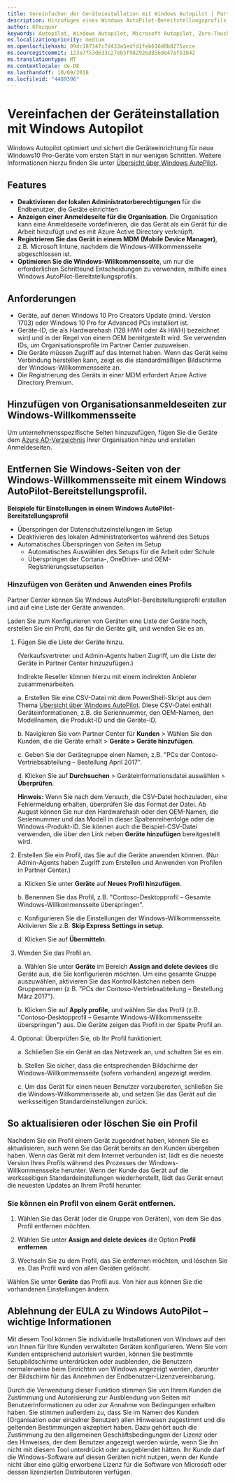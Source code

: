 ```yaml
---
title: Vereinfachen der Geräteinstallation mit Windows Autopilot | Partner Center
description: Hinzufügen eines Windows AutoPilot-Bereitstellungsprofils in Partner Center zur Vereinfachung der Geräteeinrichtung mit Windows Autopilot
author: KPacquer
keywords: Autopilot, Windows Autopilot, Microsoft Autopilot, Zero-Touch Deployment, Windows-Willkommensseite, Anmeldebildschirme
ms.localizationpriority: medium
ms.openlocfilehash: 09dc187347c7d433a5edfd1feb616d0b0275acce
ms.sourcegitcommit: 123a7f53d633c27eb5f982926d856de47afb1042
ms.translationtype: MT
ms.contentlocale: de-DE
ms.lasthandoff: 10/09/2018
ms.locfileid: "4489396"
---
```

# <a name="simplify-device-setup-with-windows-autopilot"></a>Vereinfachen der Geräteinstallation mit Windows Autopilot 

Windows Autopilot optimiert und sichert die Geräteeinrichtung für neue Windows10 Pro-Geräte vom ersten Start in nur wenigen Schritten. Weitere Informationen hierzu finden Sie unter [Übersicht über Windows AutoPilot](https://docs.microsoft.com/windows/deployment/windows-10-auto-pilot).

## <a name="features"></a>Features

*  **Deaktivieren der lokalen Administratorberechtigungen** für die Endbenutzer, die Geräte einrichten
*  **Anzeigen einer Anmeldeseite für die Organisation**. Die Organisation kann eine Anmeldeseite vordefinieren, die das Gerät als ein Gerät für die Arbeit hinzufügt und es mit Azure Active Directory verknüpft.
*  **Registrieren Sie das Gerät in einem MDM (Mobile Device Manager)**, z.B. Microsoft Intune, nachdem die Windows-Willkommensseite abgeschlossen ist.
*  **Optimieren Sie die Windows-Willkommensseite**, um nur die erforderlichen Schritteund Entscheidungen zu verwenden, mithilfe eines Windows AutoPilot-Bereitstellungsprofils. 

## <a name="requirements"></a>Anforderungen

*  Geräte, auf denen Windows 10 Pro Creators Update (mind. Version 1703) oder Windows 10 Pro for Advanced PCs installiert ist.
*  Geräte-ID, die als Hardwarehash (128 HWH oder 4k HWH) bezeichnet wird und in der Regel von einem OEM bereitgestellt wird. Sie verwenden IDs, um Organisationsprofile im Partner Center zuzuweisen. 
*  Die Geräte müssen Zugriff auf das Internet haben. Wenn das Gerät keine Verbindung herstellen kann, zeigt es die standardmäßigen Bildschirme der Windows-Willkommensseite an.
*  Die Registrierung des Geräts in einer MDM erfordert Azure Active Directory Premium.

## <a name="add-organization-login-pages-to-oobe"></a>Hinzufügen von Organisationsanmeldeseiten zur Windows-Willkommensseite

Um unternehmensspezifische Seiten hinzuzufügen, fügen Sie die Geräte dem [Azure AD-Verzeichnis](https://go.microsoft.com/fwlink/?linkid=848958) Ihrer Organisation hinzu und erstellen Anmeldeseiten.


## <a name="remove-windows-pages-from-oobe-with-a-windows-autopilot-deployment-profile"></a>Entfernen Sie Windows-Seiten von der Windows-Willkommensseite mit einem Windows AutoPilot-Bereitstellungsprofil.

**Beispiele für Einstellungen in einem Windows AutoPilot-Bereitstellungsprofil**
*  Überspringen der Datenschutzeinstellungen im Setup
*  Deaktivieren des lokalen Administratorkontos während des Setups
*  Automatisches Überspringen von Seiten im Setup
   *  Automatisches Auswählen des Setups für die Arbeit oder Schule
   *  Überspringen der Cortana-, OneDrive- und OEM-Registrierungssetupseiten

### <a name="add-devices-and-apply-a-profile"></a>Hinzufügen von Geräten und Anwenden eines Profils

Partner Center können Sie Windows AutoPilot-Bereitstellungsprofil erstellen und auf eine Liste der Geräte anwenden.

Laden Sie zum Konfigurieren von Geräten eine Liste der Geräte hoch, erstellen Sie ein Profil, das für die Geräte gilt, und wenden Sie es an.

1.  Fügen Sie die Liste der Geräte hinzu.

    (Verkaufsvertreter und Admin-Agents haben Zugriff, um die Liste der Geräte in Partner Center hinzuzufügen.)
    
    Indirekte Reseller können hierzu mit einem indirekten Anbieter zusammenarbeiten.

    a.  Erstellen Sie eine CSV-Datei mit dem PowerShell-Skript aus dem Thema [Übersicht über Windows AutoPilot](https://docs.microsoft.com/windows/deployment/windows-10-auto-pilot). Diese CSV-Datei enthält Geräteinformationen, z.B. die Seriennummer, den OEM-Namen, den Modellnamen, die Produkt-ID und die Geräte-ID. 

    b.  Navigieren Sie vom Partner Center für **Kunden** > Wählen Sie den Kunden, die die Geräte erhält > **Geräte > Geräte hinzufügen**.

    c.  Geben Sie der Gerätegruppe einen Namen, z.B. "PCs der Contoso-Vertriebsabteilung – Bestellung April 2017". 

    d.  Klicken Sie auf **Durchsuchen** > Geräteinformationsdatei auswählen > **Überprüfen**.

    **Hinweis:** Wenn Sie nach dem Versuch, die CSV-Datei hochzuladen, eine Fehlermeldung erhalten, überprüfen Sie das Format der Datei. Ab August können Sie nur den Hardwarehash oder den OEM-Namen, die Seriennummer und das Modell in dieser Spaltenreihenfolge oder die Windows-Produkt-ID. Sie können auch die Beispiel-CSV-Datei verwenden, die über den Link neben **Geräte hinzufügen** bereitgestellt wird.

2.  Erstellen Sie ein Profil, das Sie auf die Geräte anwenden können. (Nur Admin-Agents haben Zugriff zum Erstellen und Anwenden von Profilen in Partner Center.)

    a.  Klicken Sie unter **Geräte** auf **Neues Profil hinzufügen**.

    b.  Benennen Sie das Profil, z.B. "Contoso-Desktopprofil – Gesamte Windows-Willkommensseite überspringen".

    c.  Konfigurieren Sie die Einstellungen der Windows-Willkommensseite. Aktivieren Sie z.B. **Skip Express Settings in setup**.

    d.  Klicken Sie auf **Übermitteln**.

3.  Wenden Sie das Profil an.

    a.  Wählen Sie unter **Geräte** im Bereich **Assign and delete devices** die Geräte aus, die Sie konfigurieren möchten. Um eine gesamte Gruppe auszuwählen, aktivieren Sie das Kontrollkästchen neben dem Gruppennamen (z.B. "PCs der Contoso-Vertriebsabteilung – Bestellung März 2017").

    b.  Klicken Sie auf **Apply profile**, und wählen Sie das Profil (z.B. "Contoso-Desktopprofil – Gesamte Windows-Willkommensseite überspringen") aus. Die Geräte zeigen das Profil in der Spalte Profil an.

4.  Optional: Überprüfen Sie, ob Ihr Profil funktioniert.

    a.  Schließen Sie ein Gerät an das Netzwerk an, und schalten Sie es ein.

    b.  Stellen Sie sicher, dass die entsprechenden Bildschirme der Windows-Willkommensseite (sofern vorhanden) angezeigt werden.

    c.  Um das Gerät für einen neuen Benutzer vorzubereiten, schließen Sie die Windows-Willkommensseite ab, und setzen Sie das Gerät auf die werksseitigen Standardeinstellungen zurück.


## <a name="to-update-or-delete-a-profile"></a>So aktualisieren oder löschen Sie ein Profil 

Nachdem Sie ein Profil einem Gerät zugeordnet haben, können Sie es aktualisieren, auch wenn Sie das Gerät bereits an den Kunden übergeben haben. Wenn das Gerät mit dem Internet verbunden ist, lädt es die neueste Version Ihres Profils während des Prozesses der Windows-Willkommensseite herunter. Wenn der Kunde das Gerät auf die werksseitigen Standardeinstellungen wiederherstellt, lädt das Gerät erneut die neuesten Updates an Ihrem Profil herunter. 

### <a name="you-can-remove-a-profile-from-a-device"></a>Sie können ein Profil von einem Gerät entfernen.
1. Wählen Sie das Gerät (oder die Gruppe von Geräten), von dem Sie das Profil entfernen möchten. 

2. Wählen Sie unter **Assign and delete devices** die Option **Profil entfernen**.

3. Wechseln Sie zu dem Profil, das Sie entfernen möchten, und löschen Sie es. Das Profil wird von allen Geräten gelöscht.

Wählen Sie unter **Geräte** das Profil aus. Von hier aus können Sie die vorhandenen Einstellungen ändern.

## <a name="windows-autopilot-eula-dismissal--important-information"></a>Ablehnung der EULA zu Windows AutoPilot – wichtige Informationen

Mit diesem Tool können Sie individuelle Installationen von Windows auf den von Ihnen für Ihre Kunden verwalteten Geräten konfigurieren. Wenn Sie vom Kunden entsprechend autorisiert wurden, können Sie bestimmte Setupbildschirme unterdrücken oder ausblenden, die Benutzern normalerweise beim Einrichten von Windows angezeigt werden, darunter der Bildschirm für das Annehmen der Endbenutzer-Lizenzvereinbarung. 

Durch die Verwendung dieser Funktion stimmen Sie von Ihrem Kunden die Zustimmung und Autorisierung zur Ausblendung von Seiten mit Benutzerinformationen zu oder zur Annahme von Bedingungen erhalten haben. Sie stimmen außerdem zu, dass Sie im Namen des Kunden (Organisation oder einzelner Benutzer) allen Hinweisen zugestimmt und die geltenden Bestimmungen akzeptiert haben. Dazu gehört auch die Zustimmung zu den allgemeinen Geschäftsbedingungen der Lizenz oder des Hinweises, der dem Benutzer angezeigt werden würde, wenn Sie ihn nicht mit diesem Tool unterdrückt oder ausgeblendet hätten. Ihr Kunde darf die Windows-Software auf diesen Geräten nicht nutzen, wenn der Kunde nicht über eine gültig erworbene Lizenz für die Software von Microsoft oder dessen lizenzierten Distributoren verfügen.


